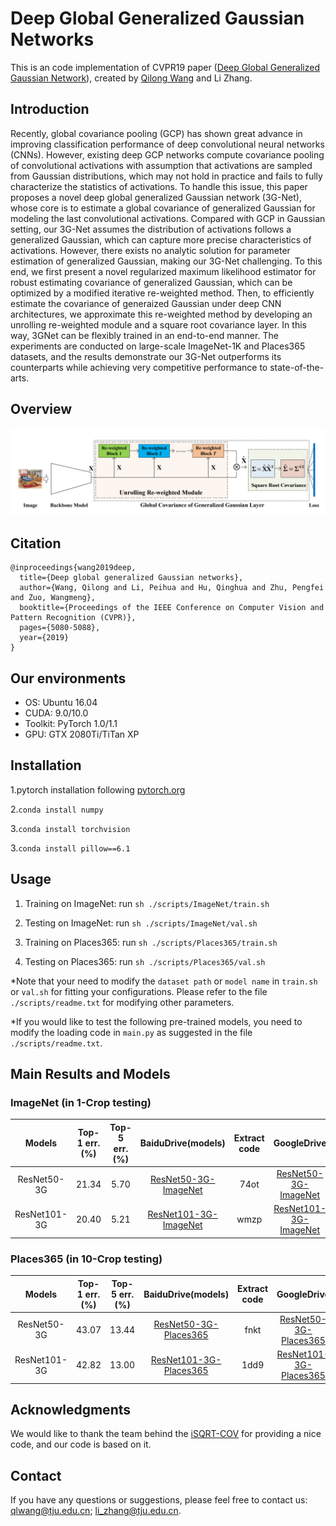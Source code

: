 # Deep Global Generalized Gaussian Networks
This is an code implementation of CVPR19 paper ([Deep Global Generalized Gaussian Network](http://openaccess.thecvf.com/content_CVPR_2019/papers/Wang_Deep_Global_Generalized_Gaussian_Networks_CVPR_2019_paper.pdf)), created by [Qilong Wang](https://csqlwang.github.io/homepage/) and Li Zhang.

## Introduction
Recently, global covariance pooling (GCP) has shown great advance in improving classification performance of deep convolutional neural networks (CNNs). However, existing deep GCP networks compute covariance pooling of convolutional activations with assumption that activations are sampled from Gaussian distributions, which may not hold in practice and fails to fully characterize the statistics of activations. To handle this issue, this paper proposes a novel deep global generalized Gaussian network (3G-Net), whose core is to estimate a global covariance of generalized Gaussian for modeling the last convolutional activations. Compared with GCP in Gaussian setting, our 3G-Net assumes the distribution of activations follows a generalized Gaussian, which can capture more precise characteristics of activations. However, there exists no analytic solution for parameter estimation of generalized Gaussian, making our 3G-Net challenging. To this end, we first present a novel regularized maximum likelihood estimator for robust estimating covariance of generalized Gaussian, which can be optimized by a modified iterative re-weighted method. Then, to efficiently estimate the covariance of generaized Gaussian under deep CNN architectures, we approximate this re-weighted method by developing an unrolling re-weighted module and a square root covariance layer. In this way, 3GNet can be flexibly trained in an end-to-end manner. The experiments are conducted on large-scale ImageNet-1K and Places365 datasets, and the results demonstrate our 3G-Net outperforms its counterparts while achieving very competitive performance to state-of-the-arts.

## Overview
![Net](https://github.com/csqlwang/3G-Net/blob/master/3G-Net.png)

## Citation

    @inproceedings{wang2019deep,
      title={Deep global generalized Gaussian networks},
      author={Wang, Qilong and Li, Peihua and Hu, Qinghua and Zhu, Pengfei and Zuo, Wangmeng},
      booktitle={Proceedings of the IEEE Conference on Computer Vision and Pattern Recognition (CVPR)},
      pages={5080-5088},
      year={2019}
    }

## Our environments

- OS: Ubuntu 16.04
- CUDA: 9.0/10.0
- Toolkit: PyTorch 1.0/1.1
- GPU: GTX 2080Ti/TiTan XP

## Installation

1.pytorch installation following [pytorch.org](https://pytorch.org/)

2.`conda install numpy`

3.`conda install torchvision`

3.`conda install pillow==6.1`

## Usage

1. Training on ImageNet: run ` sh ./scripts/ImageNet/train.sh `

2. Testing on ImageNet:  run ` sh ./scripts/ImageNet/val.sh `

3. Training on Places365:  run ` sh ./scripts/Places365/train.sh `

4. Testing on Places365:  run ` sh ./scripts/Places365/val.sh `

*Note that your need to modify  the `dataset path` or `model name` in `train.sh` or `val.sh` for fitting your configurations. Please refer to the file `./scripts/readme.txt` for modifying other parameters.

*If you would like to test the following pre-trained models, you need to modify the loading code in `main.py` as suggested in the file `./scripts/readme.txt`.

## Main Results and Models 

### ImageNet (in 1-Crop testing)
|Models|Top-1 err.(%)|Top-5 err.(%)|BaiduDrive(models)|Extract code|GoogleDrive|
|:----:|:-----------:|:-----------:|:----------------:|:----------:|:---------:|
|ResNet50-3G|21.34|5.70|[ResNet50-3G-ImageNet](https://pan.baidu.com/s/1C8uNk0PJCanDaNwol0gR1Q)|74ot|[ResNet50-3G-ImageNet](https://drive.google.com/open?id=1hN8Q5rlIOQa0YYkcen9jpN9YatPB1j4D)|
|ResNet101-3G|20.40|5.21|[ResNet101-3G-ImageNet](https://pan.baidu.com/s/1J9f39L0FXRlqxORMa0OkJg)|wmzp|[ResNet101-3G-ImageNet](https://drive.google.com/open?id=14vJLFYqlRJyiIHjoG0lOm0RhB1NRF4Xc)|

### Places365 (in 10-Crop testing)
|Models|Top-1 err.(%)|Top-5 err.(%)|BaiduDrive(models)|Extract code|GoogleDrive|
|:----:|:-----------:|:-----------:|:----------------:|:----------:|:---------:|
|ResNet50-3G|43.07|13.44|[ResNet50-3G-Places365](https://pan.baidu.com/s/19da3ZDTZS0AtGP7FjDryvw)|fnkt|[ResNet50-3G-Places365](https://drive.google.com/open?id=1VMVw35h-iW-d4AYH6ecV58_kECDyNzib)|
|ResNet101-3G|42.82|13.00|[ResNet101-3G-Places365](https://pan.baidu.com/s/17N5edFaP1B5YTaWS6ajT0Q)|1dd9|[ResNet101-3G-Places365](https://drive.google.com/open?id=1dOCeQkLBwR3AJSiH8w1qTq9-kT00T7_G)|

## Acknowledgments
We would like to thank the team behind the [iSQRT-COV](https://github.com/jiangtaoxie/fast-MPN-COV) for providing a nice code, and our code is based on it.

## Contact
If you have any questions or suggestions, please feel free to contact us: qlwang@tju.edu.cn; li_zhang@tju.edu.cn.
